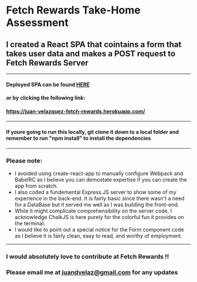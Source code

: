 # Fetch Rewards Take-Home Assessment

## I created a React SPA that cointains a form that takes user data and makes a POST request to Fetch Rewards Server

---

#### Deployed SPA can be found [HERE](https://juan-velazquez-fetch-rewards.herokuapp.com/)

#### or by clicking the following link:

#### https://juan-velazquez-fetch-rewards.herokuapp.com/

---

#### If youre going to run this locally, git clone it down to a local folder and remember to run "npm install" to install the dependencies

---

### Please note:

- I avoided using create-react-app to manually configure Webpack and BabelRC as I believe you can demostate expertise if you can create the app from scratch.
- I also coded a fundemental Express.JS server to show some of my experience in the back-end. It is fairly basic since there wasn't a need for a DataBase but it served me well as I was building the front-end.
- While it might complicate comprehensibility on the server code, I acknowledge ChalkJS is here purely for the colorful fun it provides on the terminal.
- I would like to point out a special notice for the Form component code as I believe it is fairly clean, easy to read, and worthy of employment.

---

### I would absolutely love to contribute at Fetch Rewards !!

### Please email me at juandvelaz@gmail.com for any updates
